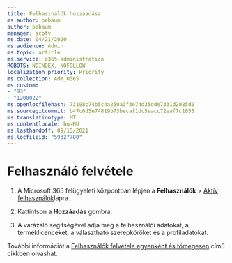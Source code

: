 ```yaml
---
title: Felhasználók hozzáadása
ms.author: pebaum
author: pebaum
manager: scotv
ms.date: 04/21/2020
ms.audience: Admin
ms.topic: article
ms.service: o365-administration
ROBOTS: NOINDEX, NOFOLLOW
localization_priority: Priority
ms.collection: Adm_O365
ms.custom:
- "93"
- "1200022"
ms.openlocfilehash: 73198c74b5c4a250a3f3e74d35dde7331d2085d0
ms.sourcegitcommit: b47c6d5e74819b73becaf1dc5eacc72eaf7c1055
ms.translationtype: MT
ms.contentlocale: hu-HU
ms.lasthandoff: 09/15/2021
ms.locfileid: "59327780"
---
```

# <a name="add-a-user"></a>Felhasználó felvétele

1. A Microsoft 365 felügyeleti központban lépjen a **Felhasználók** > [Aktív felhasználók](https://admin.microsoft.com/Adminportal/Home?source=applauncher#/users)lapra.

2. Kattintson a **Hozzáadás** gombra.

3. A varázsló segítségével adja meg a felhasználói adatokat, a terméklicenceket, a választható szerepköröket és a profiladatokat.

További információt a [Felhasználók felvétele egyenként és tömegesen](https://docs.microsoft.com/microsoft-365/admin/add-users/add-users) című cikkben olvashat.